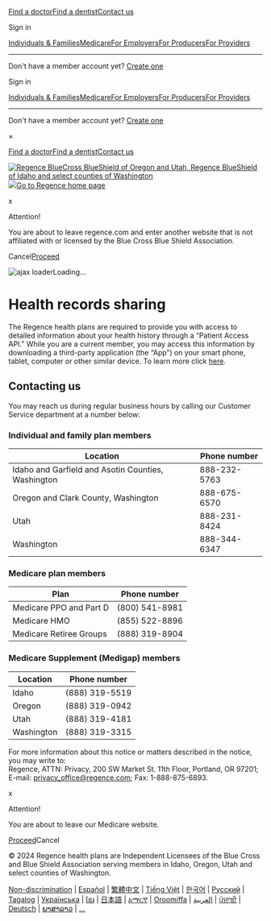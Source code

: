 [Find a doctor](https://www.regence.com/fwd/finding-doctors)[Find a dentist](http://regencedental.com/members/find-a-dentist)[Contact us](https://www.regence.com/member/contact-us/)

Sign in

[Individuals & Families](https://www.regence.com/sign-in/?audience=individual)[Medicare](https://www.regence.com/sign-in/?audience=medicare)[For Employers](https://employercenter.regence.com/)[For Producers](https://chs1.my.site.com/producercenter/login?expid=QUAD)[For Providers](https://www.regence.com/provider/secure-portal)

* * *

Don't have a member account yet? [Create one](https://www.regence.com/member/registration)

Sign in

[Individuals & Families](https://www.regence.com/sign-in/?audience=individual)[Medicare](https://www.regence.com/sign-in/?audience=medicare)[For Employers](https://employercenter.regence.com/)[For Producers](https://chs1.my.site.com/producercenter/login?expid=QUAD)[For Providers](https://www.regence.com/provider/secure-portal)

* * *

Don't have a member account yet? [Create one](https://www.regence.com/member/registration)

×

[Find a doctor](https://www.regence.com/fwd/finding-doctors)[Find a dentist](http://regencedental.com/members/find-a-dentist)[Contact us](https://www.regence.com/member/contact-us/)

[![Regence BlueCross BlueShield of Oregon and Utah, Regence BlueShield of Idaho and select counties of Washington](https://beonbrand.getbynder.com/m/4144056d614f2757/original/REG_ALL_QUAD_RGB_H_BLUE_BLOCK.svg)![](https://beonbrand.getbynder.com/m/253c7b6ea7fc9408/original/REG_ALL_QUAD_RGB_V_BLUE_BLOCK.svg)Go to Regence home page](https://www.regence.com/home)

x

Attention!

You are about to leave regence.com and enter another website that is not affiliated with or licensed by the Blue Cross Blue Shield Association.

Cancel[Proceed](#)

![ajax loader](../images/ajax-loader.gif)Loading...

Health records sharing
======================

The Regence health plans are required to provide you with access to detailed information about your health history through a “Patient Access API.” While you are a current member, you may access this information by downloading a third-party application (the “App”) on your smart phone, tablet, computer or other similar device. To learn more click [here](https://www.regence.com/member/terms-of-use/interoperability).

Contacting us
-------------

You may reach us during regular business hours by calling our Customer Service department at a number below:

### Individual and family plan members

| Location | Phone number |
| --- | --- |
| Idaho and Garfield and Asotin Counties, Washington | 888-232-5763 |
| Oregon and Clark County, Washington | 888-675-6570 |
| Utah | 888-231-8424 |
| Washington | 888-344-6347 |

### Medicare plan members

| Plan | Phone number |
| --- | --- |
| Medicare PPO and Part D | (800) 541-8981 |
| Medicare HMO | (855) 522-8896 |
| Medicare Retiree Groups | (888) 319-8904 |

### Medicare Supplement (Medigap) members

| Location | Phone number |
| --- | --- |
| Idaho | (888) 319-5519 |
| Oregon | (888) 319-0942 |
| Utah | (888) 319-4181 |
| Washington | (888) 319-3315 |

For more information about this notice or matters described in the notice, you may write to:  
Regence, ATTN: Privacy, 200 SW Market St. 11th Floor, Portland, OR 97201; E-mail: [privacy\_office@regence.com](mailto:privacy_office@regence.com); Fax: 1-888-875-6893.

x

Attention!

You are about to leave our Medicare website.

[Proceed](#)Cancel

© 2024 Regence health plans are Independent Licensees of the Blue Cross and Blue Shield Association serving members in Idaho, Oregon, Utah and select counties of Washington.

[Non-discrimination](https://www.regence.com/member/non-discrimination) | [Español](https://www.regence.com/member/non-discrimination#spanish) | [繁體中文](https://www.regence.com/member/non-discrimination#chinese-traditional) | [Tiếng Việt](https://www.regence.com/member/non-discrimination#vietnamese) | [한국어](https://www.regence.com/member/non-discrimination#korean) | [Русский](https://www.regence.com/member/non-discrimination#russian) | [Tagalog](https://www.regence.com/member/non-discrimination#tagalog) | [Українська](https://www.regence.com/member/non-discrimination#ukrainian) | [ខ្មែរ](https://www.regence.com/member/non-discrimination#mon-khmer-cambodian) | [日本語](https://www.regence.com/member/non-discrimination#japanese) | [አማርኛ](https://www.regence.com/member/non-discrimination#amharic) | [Oroomiffa](https://www.regence.com/member/non-discrimination#cushite-oromo) | [العربية](https://www.regence.com/member/non-discrimination#arabic) | [ਪੰਜਾਬੀ](https://www.regence.com/member/non-discrimination#punjabi) | [Deutsch](https://www.regence.com/member/non-discrimination#german) | [ພາສາລາວ](https://www.regence.com/member/non-discrimination#laotion) | [...](https://www.regence.com/member/non-discrimination)